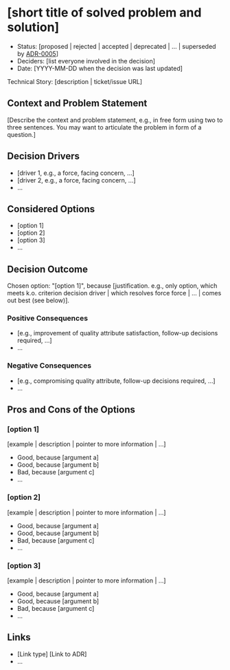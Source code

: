# [short title of solved problem and solution]

- Status: [proposed | rejected | accepted | deprecated | … | superseded by [ADR-0005](0005-example.md)]
- Deciders: [list everyone involved in the decision]
- Date: [YYYY-MM-DD when the decision was last updated]

Technical Story: [description | ticket/issue URL]

## Context and Problem Statement

[Describe the context and problem statement, e.g., in free form using two to three sentences. You may want to articulate the problem in form of a question.]

## Decision Drivers

- [driver 1, e.g., a force, facing concern, …]
- [driver 2, e.g., a force, facing concern, …]
- … <!-- numbers of drivers can vary -->

## Considered Options

- [option 1]
- [option 2]
- [option 3]
- … <!-- numbers of options can vary -->

## Decision Outcome

Chosen option: "[option 1]", because [justification. e.g., only option, which meets k.o. criterion decision driver | which resolves force force | … | comes out best (see below)].

### Positive Consequences

- [e.g., improvement of quality attribute satisfaction, follow-up decisions required, …]
- …

### Negative Consequences

- [e.g., compromising quality attribute, follow-up decisions required, …]
- …

## Pros and Cons of the Options

### [option 1]

[example | description | pointer to more information | …]

- Good, because [argument a]
- Good, because [argument b]
- Bad, because [argument c]
- … <!-- numbers of pros and cons can vary -->

### [option 2]

[example | description | pointer to more information | …]

- Good, because [argument a]
- Good, because [argument b]
- Bad, because [argument c]
- …

### [option 3]

[example | description | pointer to more information | …]

- Good, because [argument a]
- Good, because [argument b]
- Bad, because [argument c]
- …

## Links

- [Link type] [Link to ADR] <!-- example: Refined by [ADR-0005](0005-example.md) -->
- … <!-- numbers of links can vary -->
